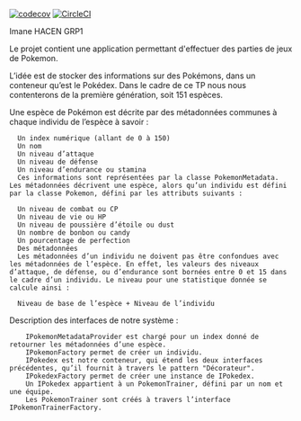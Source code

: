[![codecov](https://codecov.io/gh/imanehacen/ceri-m1-techniques-de-test/branch/master/graph/badge.svg?token=AEOUST68QF)](https://codecov.io/gh/imanehacen/ceri-m1-techniques-de-test)
[![CircleCI](https://circleci.com/gh/circleci/circleci-docs.svg?style=svg)](https://circleci.com/gh/circleci/circleci-docs)


Imane HACEN GRP1


Le projet contient une application permettant d'effectuer des parties de jeux de Pokemon.

L’idée est de stocker des informations sur des Pokémons, dans un conteneur qu’est le Pokédex. Dans le cadre de ce TP nous nous contenterons de la première génération, soit 151 espèces.

Une espèce de Pokémon est décrite par des métadonnées communes à chaque individu de l’espèce à savoir :

      Un index numérique (allant de 0 à 150)
      Un nom
      Un niveau d’attaque
      Un niveau de défense
      Un niveau d’endurance ou stamina
      Ces informations sont représentées par la classe PokemonMetadata. Les métadonnées décrivent une espèce, alors qu’un individu est défini par la classe Pokemon, défini par les attributs suivants :

      Un niveau de combat ou CP
      Un niveau de vie ou HP
      Un niveau de poussière d’étoile ou dust
      Un nombre de bonbon ou candy
      Un pourcentage de perfection
      Des métadonnées
      Les métadonnées d’un individu ne doivent pas être confondues avec les métadonnées de l’espèce. En effet, les valeurs des niveaux d’attaque, de défense, ou d’endurance sont bornées entre 0 et 15 dans le cadre d’un individu. Le niveau pour une statistique donnée se calcule ainsi :

      Niveau de base de l’espèce + Niveau de l’individu

Description des interfaces de notre système :

        IPokemonMetadataProvider est chargé pour un index donné de retourner les métadonnées d’une espèce.
        IPokemonFactory permet de créer un individu.
        IPokedex est notre conteneur, qui étend les deux interfaces précédentes, qu’il fournit à travers le pattern "Décorateur".
        IPokedexFactory permet de créer une instance de IPokedex.
        Un IPokedex appartient à un PokemonTrainer, défini par un nom et une équipe.
        Les PokemonTrainer sont créés à travers l’interface IPokemonTrainerFactory.
